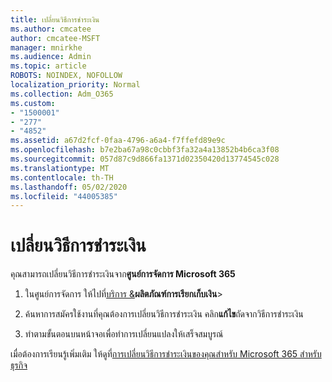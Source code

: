 ```yaml
---
title: เปลี่ยนวิธีการชําระเงิน
ms.author: cmcatee
author: cmcatee-MSFT
manager: mnirkhe
ms.audience: Admin
ms.topic: article
ROBOTS: NOINDEX, NOFOLLOW
localization_priority: Normal
ms.collection: Adm_O365
ms.custom:
- "1500001"
- "277"
- "4852"
ms.assetid: a67d2fcf-0faa-4796-a6a4-f7ffefd89e9c
ms.openlocfilehash: b7e2ba67a98c0cbbf3fa32a4a13852b4b6ca3f08
ms.sourcegitcommit: 057d87c9d866fa1371d02350420d13774545c028
ms.translationtype: MT
ms.contentlocale: th-TH
ms.lasthandoff: 05/02/2020
ms.locfileid: "44005385"
---
```

# <a name="change-payment-method"></a>เปลี่ยนวิธีการชําระเงิน

คุณสามารถเปลี่ยนวิธีการชําระเงินจาก**ศูนย์การจัดการ Microsoft 365**
  
1. ในศูนย์การจัดการ ให้ไปที่[บริการ &](https://go.microsoft.com/fwlink/p/?linkid=842054)**ผลิตภัณฑ์การเรียกเก็บเงิน**\>

2. ค้นหาการสมัครใช้งานที่คุณต้องการเปลี่ยนวิธีการชําระเงิน คลิก**แก้ไข**ถัดจากวิธีการชําระเงิน

3. ทําตามขั้นตอนบนหน้าจอเพื่อทําการเปลี่ยนแปลงให้เสร็จสมบูรณ์

เมื่อต้องการเรียนรู้เพิ่มเติม ให้ดูที่[การเปลี่ยนวิธีการชําระเงินของคุณสําหรับ Microsoft 365 สําหรับธุรกิจ](https://docs.microsoft.com/office365/admin/subscriptions-and-billing/change-payment-method)
